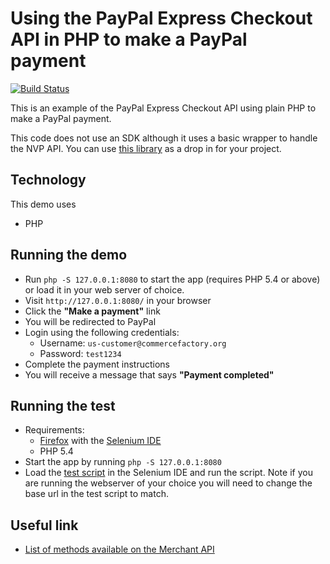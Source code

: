 # Using the PayPal Express Checkout API in PHP to make a PayPal payment

[![Build Status](https://travis-ci.org/commercefactory/005-paypal-express-checkout-php.svg?branch=master)](https://travis-ci.org/commercefactory/005-paypal-express-checkout-php)

This is an example of the PayPal Express Checkout API using plain PHP to make a PayPal payment.

This code does not use an SDK although it uses a basic wrapper to handle the NVP API. You can use [this library](includes/paypal.php) as a drop in for your project.

## Technology

This demo uses

* PHP

## Running the demo

* Run `php -S 127.0.0.1:8080` to start the app (requires PHP 5.4 or above) or load it in your web server of choice.
* Visit `http://127.0.0.1:8080/` in your browser
* Click the __"Make a payment"__ link
* You will be redirected to PayPal
* Login using the following credentials:
  * Username: `us-customer@commercefactory.org`
  * Password: `test1234`
* Complete the payment instructions
* You will receive a message that says __"Payment completed"__

## Running the test

* Requirements:
  * [Firefox](http://getfirefox.com) with the [Selenium IDE](http://seleniumhq.org/projects/ide/plugins.html)
  * PHP 5.4
* Start the app by running `php -S 127.0.0.1:8080`
* Load the [test script](tests/payment.html) in the Selenium IDE and run the script. Note if you are running the webserver of your choice you will need to change the base url in the test script to match.

## Useful link

* [List of methods available on the Merchant API](https://developer.paypal.com/docs/classic/api/#merchant)
